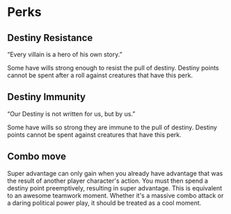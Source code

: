 # Perks

## Destiny Resistance

“Every villain is a hero of his own story.”

Some have wills strong enough to resist the pull of destiny. Destiny points cannot be spent after a roll against creatures that have this perk.

## Destiny Immunity

“Our Destiny is not written for us, but by us.”

Some have wills so strong they are immune to the pull of destiny. Destiny points cannot be spent against creatures that have this perk.

## Combo move

Super advantage can only gain when you already have advantage that was the result of another player character's action. You must then spend a destiny point preemptively, resulting in super advantage. This is equivalent to an awesome teamwork moment. Whether it's a massive combo attack or a daring political power play, it should be treated as a cool moment.
